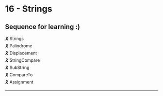 # 16 - Strings

## Sequence for learning :)

🎗️ Strings \
🎗️ Palindrome \
🎗️ Displacement \
🎗️ StringCompare \
🎗️ SubString \
🎗️ CompareTo \
🎗️ Assignment

---
